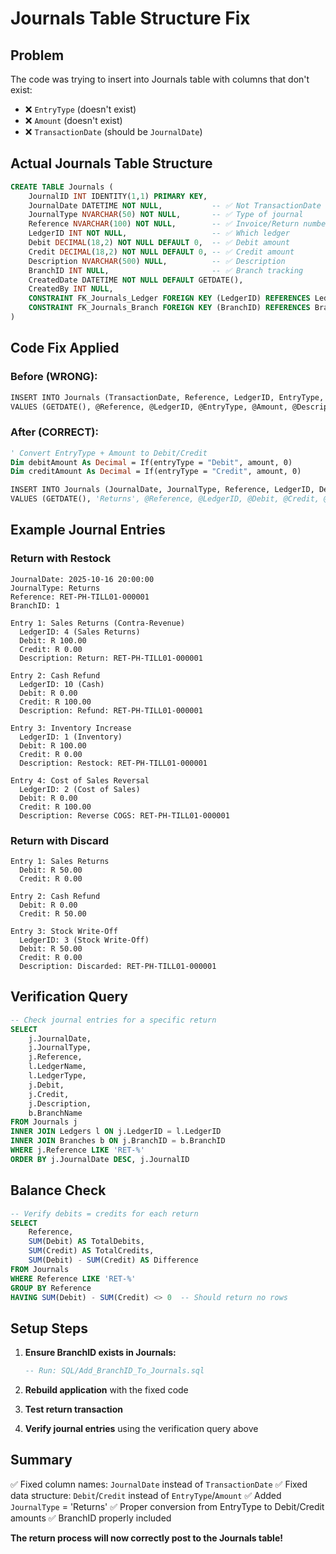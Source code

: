 # Journals Table Structure Fix

## Problem
The code was trying to insert into Journals table with columns that don't exist:
- ❌ `EntryType` (doesn't exist)
- ❌ `Amount` (doesn't exist)
- ❌ `TransactionDate` (should be `JournalDate`)

## Actual Journals Table Structure

```sql
CREATE TABLE Journals (
    JournalID INT IDENTITY(1,1) PRIMARY KEY,
    JournalDate DATETIME NOT NULL,           -- ✅ Not TransactionDate
    JournalType NVARCHAR(50) NOT NULL,       -- ✅ Type of journal
    Reference NVARCHAR(100) NOT NULL,        -- ✅ Invoice/Return number
    LedgerID INT NOT NULL,                   -- ✅ Which ledger
    Debit DECIMAL(18,2) NOT NULL DEFAULT 0,  -- ✅ Debit amount
    Credit DECIMAL(18,2) NOT NULL DEFAULT 0, -- ✅ Credit amount
    Description NVARCHAR(500) NULL,          -- ✅ Description
    BranchID INT NULL,                       -- ✅ Branch tracking
    CreatedDate DATETIME NOT NULL DEFAULT GETDATE(),
    CreatedBy INT NULL,
    CONSTRAINT FK_Journals_Ledger FOREIGN KEY (LedgerID) REFERENCES Ledgers(LedgerID),
    CONSTRAINT FK_Journals_Branch FOREIGN KEY (BranchID) REFERENCES Branches(BranchID)
)
```

## Code Fix Applied

### Before (WRONG):
```vb
INSERT INTO Journals (TransactionDate, Reference, LedgerID, EntryType, Amount, Description, BranchID)
VALUES (GETDATE(), @Reference, @LedgerID, @EntryType, @Amount, @Description, @BranchID)
```

### After (CORRECT):
```vb
' Convert EntryType + Amount to Debit/Credit
Dim debitAmount As Decimal = If(entryType = "Debit", amount, 0)
Dim creditAmount As Decimal = If(entryType = "Credit", amount, 0)

INSERT INTO Journals (JournalDate, JournalType, Reference, LedgerID, Debit, Credit, Description, BranchID)
VALUES (GETDATE(), 'Returns', @Reference, @LedgerID, @Debit, @Credit, @Description, @BranchID)
```

## Example Journal Entries

### Return with Restock
```
JournalDate: 2025-10-16 20:00:00
JournalType: Returns
Reference: RET-PH-TILL01-000001
BranchID: 1

Entry 1: Sales Returns (Contra-Revenue)
  LedgerID: 4 (Sales Returns)
  Debit: R 100.00
  Credit: R 0.00
  Description: Return: RET-PH-TILL01-000001

Entry 2: Cash Refund
  LedgerID: 10 (Cash)
  Debit: R 0.00
  Credit: R 100.00
  Description: Refund: RET-PH-TILL01-000001

Entry 3: Inventory Increase
  LedgerID: 1 (Inventory)
  Debit: R 100.00
  Credit: R 0.00
  Description: Restock: RET-PH-TILL01-000001

Entry 4: Cost of Sales Reversal
  LedgerID: 2 (Cost of Sales)
  Debit: R 0.00
  Credit: R 100.00
  Description: Reverse COGS: RET-PH-TILL01-000001
```

### Return with Discard
```
Entry 1: Sales Returns
  Debit: R 50.00
  Credit: R 0.00

Entry 2: Cash Refund
  Debit: R 0.00
  Credit: R 50.00

Entry 3: Stock Write-Off
  LedgerID: 3 (Stock Write-Off)
  Debit: R 50.00
  Credit: R 0.00
  Description: Discarded: RET-PH-TILL01-000001
```

## Verification Query

```sql
-- Check journal entries for a specific return
SELECT 
    j.JournalDate,
    j.JournalType,
    j.Reference,
    l.LedgerName,
    l.LedgerType,
    j.Debit,
    j.Credit,
    j.Description,
    b.BranchName
FROM Journals j
INNER JOIN Ledgers l ON j.LedgerID = l.LedgerID
INNER JOIN Branches b ON j.BranchID = b.BranchID
WHERE j.Reference LIKE 'RET-%'
ORDER BY j.JournalDate DESC, j.JournalID
```

## Balance Check

```sql
-- Verify debits = credits for each return
SELECT 
    Reference,
    SUM(Debit) AS TotalDebits,
    SUM(Credit) AS TotalCredits,
    SUM(Debit) - SUM(Credit) AS Difference
FROM Journals
WHERE Reference LIKE 'RET-%'
GROUP BY Reference
HAVING SUM(Debit) - SUM(Credit) <> 0  -- Should return no rows
```

## Setup Steps

1. **Ensure BranchID exists in Journals:**
   ```sql
   -- Run: SQL/Add_BranchID_To_Journals.sql
   ```

2. **Rebuild application** with the fixed code

3. **Test return transaction**

4. **Verify journal entries** using the verification query above

## Summary

✅ Fixed column names: `JournalDate` instead of `TransactionDate`
✅ Fixed data structure: `Debit`/`Credit` instead of `EntryType`/`Amount`
✅ Added `JournalType` = 'Returns'
✅ Proper conversion from EntryType to Debit/Credit amounts
✅ BranchID properly included

**The return process will now correctly post to the Journals table!**
